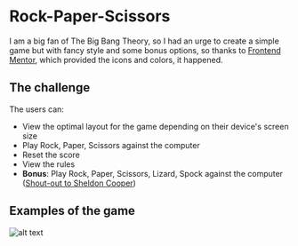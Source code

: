 # Rock-Paper-Scissors

I am a big fan of The Big Bang Theory, so I had an urge to create a simple game but with fancy style and some bonus options, so thanks to [Frontend Mentor](https://www.frontendmentor.io/challenges/rock-paper-scissors-game-pTgwgvgH), which provided the icons and colors, it happened.

## The challenge

The users can:
- View the optimal layout for the game depending on their device's screen size
- Play Rock, Paper, Scissors against the computer
- Reset the score
- View the rules
- **Bonus**: Play Rock, Paper, Scissors, Lizard, Spock against the computer  ([Shout-out to Sheldon Cooper](https://www.youtube.com/watch?v=Mk03NsUZfw0))

## Examples of the game
![alt text](https://github.com/[sonyachuyeva]/[Rock_Paper_Scissors]/blob/[main]/Main_screen.png?raw=true)
